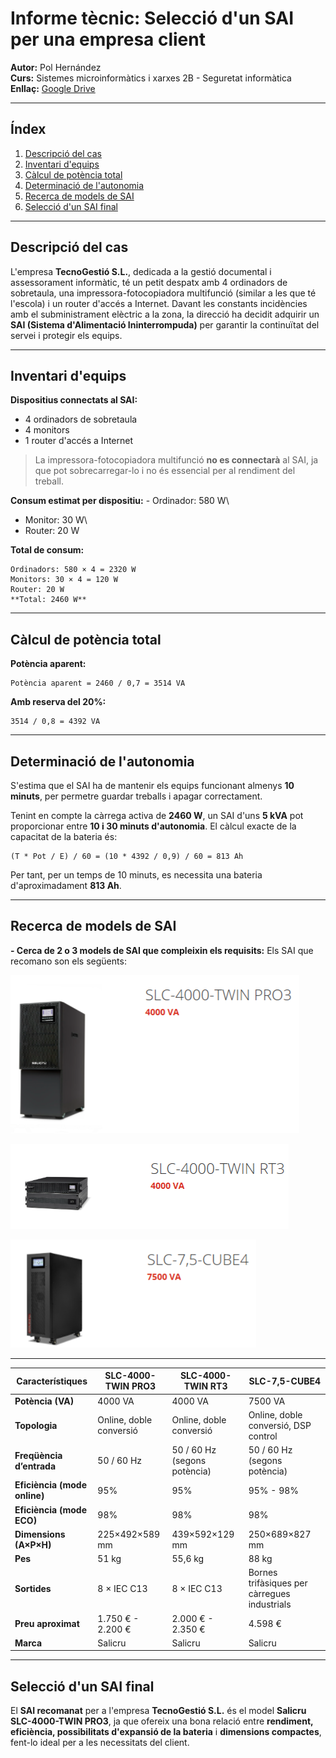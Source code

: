 # Informe tècnic: Selecció d'un SAI per una empresa client

**Autor:** Pol Hernández\
**Curs:** Sistemes microinformàtics i xarxes 2B - Seguretat informàtica\
**Enllaç:** [Google
Drive](https://drive.google.com/drive/u/0/folders/1gxAv-g1949wPHjVZ0O2bhYzN_9W0S1a_)

------------------------------------------------------------------------

## Índex

1.  [Descripció del cas](#descripció-del-cas)
2.  [Inventari d'equips](#inventari-dequips)
3.  [Càlcul de potència total](#càlcul-de-potència-total)
4.  [Determinació de l'autonomia](#determinació-de-lautonomia)
5.  [Recerca de models de SAI](#recerca-de-models-de-sai)
6.  [Selecció d'un SAI final](#selecció-dun-sai-final)

------------------------------------------------------------------------

## Descripció del cas

L'empresa **TecnoGestió S.L.**, dedicada a la gestió documental i
assessorament informàtic, té un petit despatx amb 4 ordinadors de
sobretaula, una impressora-fotocopiadora multifunció (similar a les que
té l'escola) i un router d'accés a Internet.
Davant les constants incidències amb el subministrament elèctric a la
zona, la direcció ha decidit adquirir un **SAI (Sistema d'Alimentació
Ininterrompuda)** per garantir la continuïtat del servei i protegir els
equips.

------------------------------------------------------------------------

## Inventari d'equips

**Dispositius connectats al SAI:**
- 4 ordinadors de sobretaula
- 4 monitors
- 1 router d'accés a Internet

> La impressora-fotocopiadora multifunció **no es connectarà** al SAI,
> ja que pot sobrecarregar-lo i no és essencial per al rendiment del
> treball.

**Consum estimat per dispositiu:** - Ordinador: 580 W\
- Monitor: 30 W\
- Router: 20 W

**Total de consum:**

    Ordinadors: 580 × 4 = 2320 W  
    Monitors: 30 × 4 = 120 W  
    Router: 20 W  
    **Total: 2460 W**

------------------------------------------------------------------------

## Càlcul de potència total

**Potència aparent:**

    Potència aparent = 2460 / 0,7 = 3514 VA

**Amb reserva del 20%:**

    3514 / 0,8 = 4392 VA

------------------------------------------------------------------------

## Determinació de l'autonomia

S'estima que el SAI ha de mantenir els equips funcionant almenys **10
minuts**, per permetre guardar treballs i apagar correctament.

Tenint en compte la càrrega activa de **2460 W**, un SAI d'uns **5 kVA**
pot proporcionar entre **10 i 30 minuts d'autonomia**.
El càlcul exacte de la capacitat de la bateria és:

    (T * Pot / E) / 60 = (10 * 4392 / 0,9) / 60 = 813 Ah

Per tant, per un temps de 10 minuts, es necessita una bateria
d'aproximadament **813 Ah**.

------------------------------------------------------------------------

## Recerca de models de SAI

**- Cerca de 2 o 3 models de SAI que compleixin els requisits:**
Els SAI que recomano son els següents:

![Model 1.](img/Model1.png.png)

![Model 2.](img/Model2.png.png)

![Model 3.](img/Model3.png.png)


  -------------------------------------------------------------------------------
| Característiques                | **SLC-4000-TWIN PRO3** | **SLC-4000-TWIN RT3** | **SLC-7,5-CUBE4** |
|--------------------------------|------------------------|-----------------------|-------------------|
| **Potència (VA)**              | 4000 VA               | 4000 VA              | 7500 VA           |
| **Topologia**                  | Online, doble conversió | Online, doble conversió | Online, doble conversió, DSP control |
| **Freqüència d’entrada**       | 50 / 60 Hz            | 50 / 60 Hz (segons potència) | 50 / 60 Hz (segons potència) |
| **Eficiència (mode online)**   | 95%                   | 95%                  | 95% - 98%         |
| **Eficiència (mode ECO)**      | 98%                   | 98%                  | 98%               |
| **Dimensions (A×P×H)**         | 225×492×589 mm        | 439×592×129 mm       | 250×689×827 mm    |
| **Pes**                        | 51 kg                 | 55,6 kg              | 88 kg             |
| **Sortides**                   | 8 × IEC C13           | 8 × IEC C13          | Bornes trifàsiques per càrregues industrials |
| **Preu aproximat**             | 1.750 € - 2.200 €     | 2.000 € - 2.350 €    | 4.598 €           |
| **Marca**                      | Salicru               | Salicru              | Salicru           |


------------------------------------------------------------------------

## Selecció d'un SAI final

El **SAI recomanat** per a l'empresa **TecnoGestió S.L.** és el model
**Salicru SLC-4000-TWIN PRO3**, ja que ofereix una bona relació entre
**rendiment, eficiència, possibilitats d'expansió de la bateria** i
**dimensions compactes**, fent-lo ideal per a les necessitats del
client.
